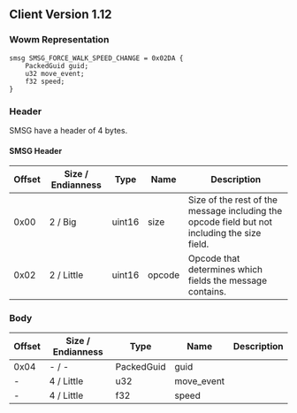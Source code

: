 ## Client Version 1.12

### Wowm Representation
```rust,ignore
smsg SMSG_FORCE_WALK_SPEED_CHANGE = 0x02DA {
    PackedGuid guid;    
    u32 move_event;    
    f32 speed;    
}
```
### Header
SMSG have a header of 4 bytes.

#### SMSG Header
| Offset | Size / Endianness | Type   | Name   | Description |
| ------ | ----------------- | ------ | ------ | ----------- |
| 0x00   | 2 / Big           | uint16 | size   | Size of the rest of the message including the opcode field but not including the size field.|
| 0x02   | 2 / Little        | uint16 | opcode | Opcode that determines which fields the message contains.|
### Body
| Offset | Size / Endianness | Type | Name | Description |
| ------ | ----------------- | ---- | ---- | ----------- |
| 0x04 | - / - | PackedGuid | guid |  |
| - | 4 / Little | u32 | move_event |  |
| - | 4 / Little | f32 | speed |  |
